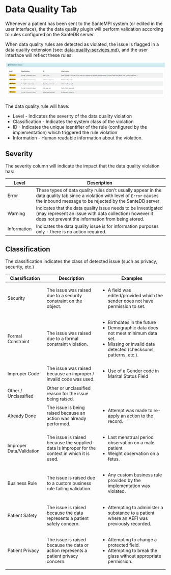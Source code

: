 # Data Quality Tab

Whenever a patient has been sent to the SanteMPI system (or edited in the user interface), the the data quality plugin will perform validation according to rules configured on the SanteDB server.&#x20;

When data quality rules are detected as violated, the issue is flagged in a data quality extension (see: [data-quality-services.md](../../../operations/server-administration/host-configuration-file/data-quality-services.md "mention")), and the user interface will reflect these rules.

![](<../../../.gitbook/assets/image (421).png>)

The data quality rule will have:

* Level - Indicates the severity of the data quality violation
* Classification - Indicates the system class of the violation
* ID - Indicates the unique identifier of the rule (configured by the implementation) which triggered the rule violation
* Information - Human readable information about the violation.

## Severity

The severity column will indicate the impact that the data quality violation has:

| Level       | Description                                                                                                                                                                             |
| ----------- | --------------------------------------------------------------------------------------------------------------------------------------------------------------------------------------- |
| Error       | These types of data quality rules don't usually appear in the data quality tab since a violation with level of `Error` causes the inbound message to be rejected by the SanteDB server. |
| Warning     | Indicates that the data quality issue needs to be investigated (may represent an issue with data collection) however it does not prevent the information from being stored.             |
| Information | Indicates the data quality issue is for information purposes only - there is no action required.                                                                                        |

## Classification

The classification indicates the class of detected issue (such as privacy, security, etc.)

| Classification           | Description                                                                                    | Examples                                                                                                                                                                  |
| ------------------------ | ---------------------------------------------------------------------------------------------- | ------------------------------------------------------------------------------------------------------------------------------------------------------------------------- |
| Security                 | The issue was raised due to a security constraint on the object.                               | <ul><li>A field was edited/provided which the sender does not have permission to set.</li></ul>                                                                           |
| Formal Constraint        | The issue was raised due to a formal constraint violation.                                     | <ul><li>Birthdates in the future</li><li>Demographic data does not meet minimum data set.</li><li>Missing or invalid data detected (checksums, patterns, etc.).</li></ul> |
| Improper Code            | The issue was raised because an improper / invalid code was used.                              | <ul><li>Use of a Gender code in Marital Status Field</li></ul>                                                                                                            |
| Other / Unclassified     | Other or unclassified reason for the issue being raised.                                       |                                                                                                                                                                           |
| Already Done             | The issue is being raised because an action was already performed.                             | <ul><li>Attempt was made to re-apply an action to the record.</li></ul>                                                                                                   |
| Improper Data/Validation | The issue is raised because the supplied data is improper for the context in which it is used. | <ul><li>Last menstrual period observation on a male patient</li><li>Weight observation on a fetus.</li></ul>                                                              |
| Business Rule            | The issue is raised due to a custom business rule failing validation.                          | <ul><li>Any custom business rule provided by the implementation was violated.</li></ul>                                                                                   |
| Patient Safety           | The issue is raised because the data represents a patient safety concern.                      | <ul><li>Attempting to administer a substance to a patient where an AEFI was previously recorded.</li></ul>                                                                |
| Patient Privacy          | The issue is raised because the data or action represents a patient privacy concern.           | <ul><li>Attempting to change a protected field.</li><li>Attempting to break the glass without appropriate permission.</li></ul>                                           |

